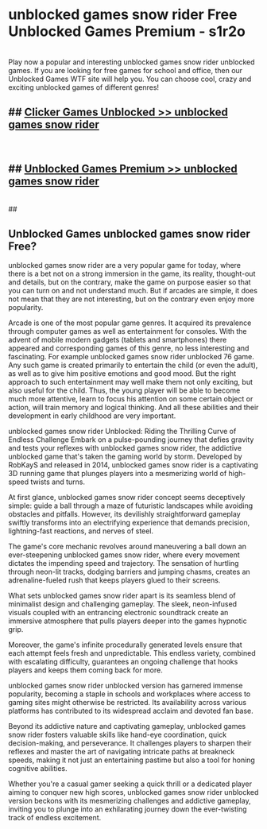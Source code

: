 # unblocked games snow rider  Free Unblocked Games Premium - s1r2o <br>
<br>
Play now a popular and interesting unblocked games snow rider unblocked games. If you are looking for free games for school and office, then our Unblocked Games WTF site will help you. You can choose cool, crazy and exciting unblocked games of different genres!


## ##  [Clicker Games Unblocked >> unblocked games snow rider](http://freeplayer.one?title=unblocked_games_snow_rider&ref=UGames)
  <br>

##  ## [Unblocked Games Premium >> unblocked games snow rider](http://freeplayer.one?title=unblocked_games_snow_rider&ref=UGames)
  <br>
  ##



## Unblocked Games unblocked games snow rider Free?

unblocked games snow rider are a very popular game for today, where there is a bet not on a strong immersion in the game, its reality, thought-out and details, but on the contrary, make the game on purpose easier so that you can turn on and not understand much. But if arcades are simple, it does not mean that they are not interesting, but on the contrary even enjoy more popularity.

Arcade is one of the most popular game genres. It acquired its prevalence through computer games as well as entertainment for consoles. With the advent of mobile modern gadgets (tablets and smartphones) there appeared and corresponding games of this genre, no less interesting and fascinating. For example unblocked games snow rider unblocked 76 game. Any such game is created primarily to entertain the child (or even the adult), as well as to give him positive emotions and good mood. But the right approach to such entertainment may well make them not only exciting, but also useful for the child. Thus, the young player will be able to become much more attentive, learn to focus his attention on some certain object or action, will train memory and logical thinking. And all these abilities and their development in early childhood are very important.

unblocked games snow rider Unblocked: Riding the Thrilling Curve of Endless Challenge
Embark on a pulse-pounding journey that defies gravity and tests your reflexes with unblocked games snow rider, the addictive unblocked game that's taken the gaming world by storm. Developed by RobKayS and released in 2014, unblocked games snow rider is a captivating 3D running game that plunges players into a mesmerizing world of high-speed twists and turns.

At first glance, unblocked games snow rider concept seems deceptively simple: guide a ball through a maze of futuristic landscapes while avoiding obstacles and pitfalls. However, its devilishly straightforward gameplay swiftly transforms into an electrifying experience that demands precision, lightning-fast reactions, and nerves of steel.

The game's core mechanic revolves around maneuvering a ball down an ever-steepening unblocked games snow rider, where every movement dictates the impending speed and trajectory. The sensation of hurtling through neon-lit tracks, dodging barriers and jumping chasms, creates an adrenaline-fueled rush that keeps players glued to their screens.

What sets unblocked games snow rider apart is its seamless blend of minimalist design and challenging gameplay. The sleek, neon-infused visuals coupled with an entrancing electronic soundtrack create an immersive atmosphere that pulls players deeper into the games hypnotic grip.

Moreover, the game's infinite procedurally generated levels ensure that each attempt feels fresh and unpredictable. This endless variety, combined with escalating difficulty, guarantees an ongoing challenge that hooks players and keeps them coming back for more.

unblocked games snow rider unblocked version has garnered immense popularity, becoming a staple in schools and workplaces where access to gaming sites might otherwise be restricted. Its availability across various platforms has contributed to its widespread acclaim and devoted fan base.

Beyond its addictive nature and captivating gameplay, unblocked games snow rider fosters valuable skills like hand-eye coordination, quick decision-making, and perseverance. It challenges players to sharpen their reflexes and master the art of navigating intricate paths at breakneck speeds, making it not just an entertaining pastime but also a tool for honing cognitive abilities.

Whether you're a casual gamer seeking a quick thrill or a dedicated player aiming to conquer new high scores, unblocked games snow rider unblocked version beckons with its mesmerizing challenges and addictive gameplay, inviting you to plunge into an exhilarating journey down the ever-twisting track of endless excitement.